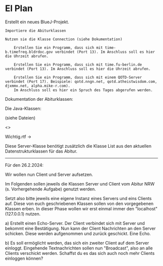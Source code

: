 # El Plan

Erstellt ein neues BlueJ-Projekt. 

    Importiere die Abiturklassen 

    Nutzen sie die Klasse Connection (siehe Dokumentation) 

        Erstellen Sie ein Programm, dass sich mit time-b.timefreq.bldrdoc.gov verbindet (Port 13). Im Anschluss soll es hier die Uhrzeit abrufen. 

        Erstellen Sie ein Programm, dass sich mit time.fu-berlin.de verbindet (Port 13). Im Anschluss soll es hier die Uhrzeit abrufen.

        Erstellen Sie ein Programm, dass sich mit einem QOTD-Server verbindet (Port 17). Beispiele: qotd.nngn.net, qotd.atheistwisdom.com, djxmmx.net, alpha.mike-r.com).
        Im Anschluss soll es hier ein Spruch des Tages abgerufen werden. 

Dokumentation der Abiturklassen: 

Die Java-Klassen: 

(siehe Dateien) 
 
<<Dokumentation Netzwerkklassen.pdf>>


Wichtig.rtf ->

Diese Server-Klasse benötigt zusätzlich die Klasse List<ContentType> aus den aktuellen Datenstrukturklassen für das Abitur.

----------------------------------------------------------------------------------------------

Für den 26.2.2024: 

Wir wollen nun Client und Server aufsetzen. 

Im Folgenden sollen jeweils die Klassen Server und Client vom Abitur NRW (s. Vorhergehende Aufgabe) genutzt werden. 

Setzt also bitte jeweils eine eigene Instanz eines Servers und eins Clients auf.
Diese von euch geschriebenen Klassen sollen von den vorgegebenen Klassen erben.
In dieser Phase wollen wir erst einmal immer den "localhost" (127.0.0.1) nutzen. 

a) Erstellt einen Echo-Server. Der Client verbindet sich mit Server und bekommt eine Bestätigung.
Nun kann der Client Nachrichten an den Server schicken. Diese werden aufgenommen und zurück geschickt. Eine Echo. 

b) Es soll ermöglicht werden, das sich ein zweiter Client auf dem Server einloggt.
Eingehende Textnachrichten sollen nun "Broadcast", also an alle Clients verschickt werden.
Schaffst du es das sich auch noch mehr Clients einloggen können?
